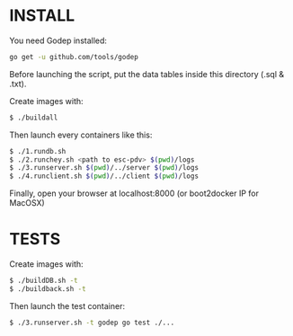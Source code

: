 INSTALL
======

You need Godep installed:
```bash
go get -u github.com/tools/godep
```

Before launching the script, put the data tables inside this directory (.sql & .txt).

Create images with:
```sh
$ ./buildall
```

Then launch every containers like this:
```sh
$ ./1.rundb.sh
$ ./2.runchey.sh <path to esc-pdv> $(pwd)/logs
$ ./3.runserver.sh $(pwd)/../server $(pwd)/logs
$ ./4.runclient.sh $(pwd)/../client $(pwd)/logs
```

Finally, open your browser at localhost:8000 (or boot2docker IP for MacOSX)

TESTS
=====

Create images with:
```sh
$ ./buildDB.sh -t
$ ./buildback.sh -t
```

Then launch the test container:
```sh
$ ./3.runserver.sh -t godep go test ./...
```
